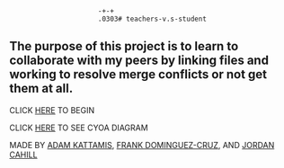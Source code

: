                           -+-+
                          .0303# teachers-v.s-student

## The purpose of this project is to learn to collaborate with my peers by linking files and working to resolve merge conflicts or not get them at all.

CLICK [HERE](alarm.md) TO BEGIN

CLICK [HERE](https://docs.google.com/drawings/d/1AAeetaO6_yNPyStn3KA845JtAgjQsJfkAlsvbLe71iQ/edit) TO SEE CYOA DIAGRAM

MADE BY [ADAM KATTAMIS](https://github.com/adamk9516), [FRANK DOMINGUEZ-CRUZ](https://github.com/frankd1124), AND [JORDAN CAHILL](https://github.com/jordanjosephc1502)